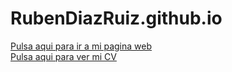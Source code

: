 # RubenDiazRuiz.github.io
[Pulsa aqui para ir a mi pagina web](https://rubendiazruiz.github.io/web/) </br>
[Pulsa aqui para ver mi CV](https://rubendiazruiz.github.io/)

